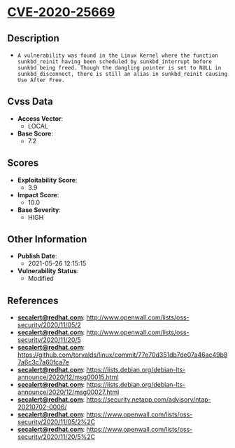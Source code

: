 
# [CVE-2020-25669](http://www.openwall.com/lists/oss-security/2020/11/05/2)

## Description

- `A vulnerability was found in the Linux Kernel where the function sunkbd_reinit having been scheduled by sunkbd_interrupt before sunkbd being freed. Though the dangling pointer is set to NULL in sunkbd_disconnect, there is still an alias in sunkbd_reinit causing Use After Free.`

## Cvss Data

- **Access Vector**:
  - LOCAL
- **Base Score**:
  - 7.2

## Scores

- **Exploitability Score**:
  - 3.9
- **Impact Score**:
  - 10.0
- **Base Severity**:
  - HIGH

## Other Information

- **Publish Date**:
  - 2021-05-26 12:15:15
- **Vulnerability Status**:
  - Modified

## References

- **secalert@redhat.com**: http://www.openwall.com/lists/oss-security/2020/11/05/2
- **secalert@redhat.com**: http://www.openwall.com/lists/oss-security/2020/11/20/5
- **secalert@redhat.com**: https://github.com/torvalds/linux/commit/77e70d351db7de07a46ac49b87a6c3c7a60fca7e
- **secalert@redhat.com**: https://lists.debian.org/debian-lts-announce/2020/12/msg00015.html
- **secalert@redhat.com**: https://lists.debian.org/debian-lts-announce/2020/12/msg00027.html
- **secalert@redhat.com**: https://security.netapp.com/advisory/ntap-20210702-0006/
- **secalert@redhat.com**: https://www.openwall.com/lists/oss-security/2020/11/05/2%2C
- **secalert@redhat.com**: https://www.openwall.com/lists/oss-security/2020/11/20/5%2C
